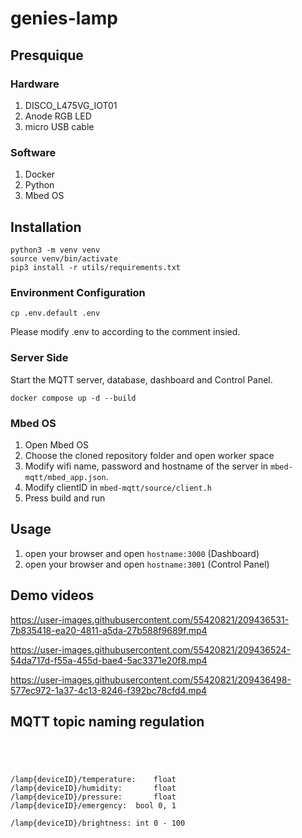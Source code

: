 # genies-lamp

## Presquique

### Hardware

1. DISCO_L475VG_IOT01
2. Anode RGB LED
3. micro USB cable

### Software

1. Docker
2. Python
3. Mbed OS

## Installation

```shell
python3 -m venv venv
source venv/bin/activate
pip3 install -r utils/requirements.txt
```

### Environment Configuration

```shell
cp .env.default .env
```

Please modify .env to according to the comment insied.

### Server Side

Start the MQTT server, database, dashboard and Control Panel.

```shell
docker compose up -d --build
```

### Mbed OS

1. Open Mbed OS
2. Choose the cloned repository folder and open worker space
3. Modify wifi name, password and hostname of the server in `mbed-mqtt/mbed_app.json`.
4. Modify clientID in `mbed-mqtt/source/client.h`
5. Press build and run

## Usage

1. open your browser and open `hostname:3000` (Dashboard)
2. open your browser and open `hostname:3001` (Control Panel)

## Demo videos



https://user-images.githubusercontent.com/55420821/209436531-7b835418-ea20-4811-a5da-27b588f9689f.mp4


https://user-images.githubusercontent.com/55420821/209436524-54da717d-f55a-455d-bae4-5ac3371e20f8.mp4


https://user-images.githubusercontent.com/55420821/209436498-577ec972-1a37-4c13-8246-f392bc78cfd4.mp4

## MQTT topic naming regulation

```




/lamp{deviceID}/temperature:	float
/lamp{deviceID}/humidity:		float
/lamp{deviceID}/pressure:		float
/lamp{deviceID}/emergency:	bool 0, 1

/lamp{deviceID}/brightness:	int 0 - 100
```
